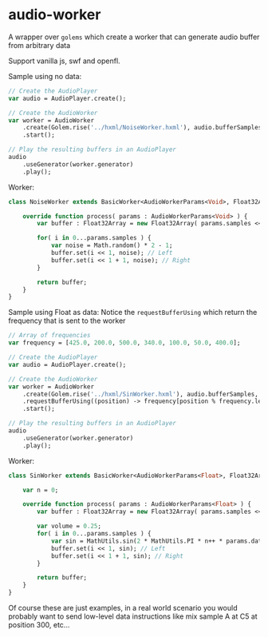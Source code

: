 # audio-worker

A wrapper over `golems` which create a worker that can generate audio buffer from arbitrary data

Support vanilla js, swf and openfl.

Sample using no data:
```haxe
// Create the AudioPlayer
var audio = AudioPlayer.create();

// Create the AudioWorker
var worker = AudioWorker
    .create(Golem.rise('../hxml/NoiseWorker.hxml'), audio.bufferSamples, audio.sampleRate)
    .start();

// Play the resulting buffers in an AudioPlayer
audio
    .useGenerator(worker.generator)
    .play();
```

Worker:
```haxe
class NoiseWorker extends BasicWorker<AudioWorkerParams<Void>, Float32Array> {

    override function process( params : AudioWorkerParams<Void> ) {
        var buffer : Float32Array = new Float32Array( params.samples << 1 );

        for( i in 0...params.samples ) {
            var noise = Math.random() * 2 - 1;
            buffer.set(i << 1, noise); // Left
            buffer.set(i << 1 + 1, noise); // Right
        }

        return buffer;
    }
}
```

Sample using Float as data:
Notice the `requestBufferUsing` which return the frequency that is sent to the worker
```haxe
// Array of frequencies
var frequency = [425.0, 200.0, 500.0, 340.0, 100.0, 50.0, 400.0];

// Create the AudioPlayer
var audio = AudioPlayer.create();

// Create the AudioWorker
var worker = AudioWorker
    .create(Golem.rise('../hxml/SinWorker.hxml'), audio.bufferSamples, audio.sampleRate)
    .requestBufferUsing((position) -> frequency[position % frequency.length])
    .start();

// Play the resulting buffers in an AudioPlayer
audio
    .useGenerator(worker.generator)
    .play();
```

Worker:
```haxe
class SinWorker extends BasicWorker<AudioWorkerParams<Float>, Float32Array> {

    var n = 0;

    override function process( params : AudioWorkerParams<Float> ) {
        var buffer : Float32Array = new Float32Array( params.samples << 1 );

        var volume = 0.25;
        for( i in 0...params.samples ) {
            var sin = MathUtils.sin(2 * MathUtils.PI * n++ * params.data / params.sampleRate) * volume;
            buffer.set(i << 1, sin); // Left
            buffer.set(i << 1 + 1, sin); // Right
        }

        return buffer;
    }
}
```

Of course these are just examples, in a real world scenario you would probably want to send low-level data instructions like mix sample A at C5 at position 300, etc...